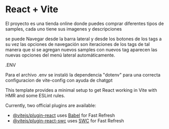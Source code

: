 # React + Vite

El proyecto es una tienda online donde puedes comprar diferentes tipos de samples, cada uno tiene sus imagenes y descripciones

se puede Navegar desde la barra lateral y desde los botones de los tags
a su vez las opciones de navegación son iteraciones de los tags de tal manera que si se agregan nuevos samples con nuevos tag aparecen las nuevas opciones del menú lateral automáticamente.


.ENV

Para el archivo .env se instaló la dependencia "dotenv" para una correcta configuracion de vite-config con ayuda de chatgpt


This template provides a minimal setup to get React working in Vite with HMR and some ESLint rules.

Currently, two official plugins are available:

- [@vitejs/plugin-react](https://github.com/vitejs/vite-plugin-react/blob/main/packages/plugin-react/README.md) uses [Babel](https://babeljs.io/) for Fast Refresh
- [@vitejs/plugin-react-swc](https://github.com/vitejs/vite-plugin-react-swc) uses [SWC](https://swc.rs/) for Fast Refresh
